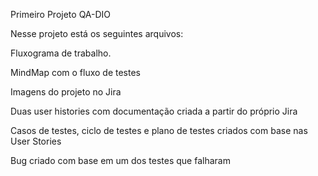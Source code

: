 Primeiro Projeto QA-DIO

Nesse projeto está os seguintes arquivos: 


Fluxograma de trabalho. 

 MindMap com o fluxo de testes 

 Imagens do projeto no Jira

 Duas user histories com documentação criada a partir do próprio Jira

 Casos de testes, ciclo de testes e plano de testes criados com base nas User Stories

 Bug criado com base em um dos testes que falharam
